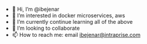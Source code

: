 - 👋 Hi, I’m @ibejenar
- 👀 I’m interested in docker microservices, aws
- 🌱 I’m currently continue learning all of the above
- 💞️ I’m looking to collaborate 
- 📫 How to reach me: email ibejenar@intraprise.com

<!---
ibejenar/ibejenar is a ✨ special ✨ repository because its `README.md` (this file) appears on your GitHub profile.
You can click the Preview link to take a look at your changes.
--->
